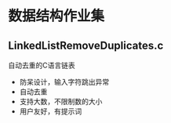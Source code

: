 # 数据结构作业集

## LinkedListRemoveDuplicates.c

自动去重的C语言链表

 - 防呆设计，输入字符跳出异常
 - 自动去重
 - 支持大数，不限制数的大小
 - 用户友好，有提示词
